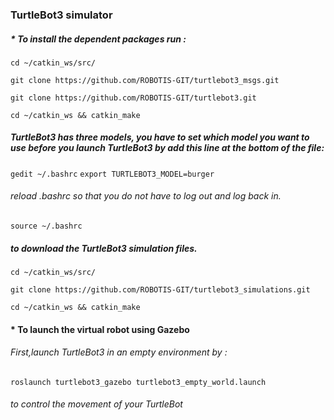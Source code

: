 ### TurtleBot3 simulator

##### * To install the dependent packages run :
``` cd ~/catkin_ws/src/ ``` 

 ``` git clone https://github.com/ROBOTIS-GIT/turtlebot3_msgs.git ``` 
 
``` git clone https://github.com/ROBOTIS-GIT/turtlebot3.git ```

``` cd ~/catkin_ws && catkin_make ```

##### TurtleBot3 has three models, you have to set which model you want to use before you launch TurtleBot3 by add this line at the bottom of the file:
``` gedit ~/.bashrc ```
``` export TURTLEBOT3_MODEL=burger ```
###### reload .bashrc so that you do not have to log out and log back in.
``` source ~/.bashrc ```

##### to download the TurtleBot3 simulation files.
``` cd ~/catkin_ws/src/ ```

``` git clone https://github.com/ROBOTIS-GIT/turtlebot3_simulations.git ```

``` cd ~/catkin_ws && catkin_make ```

#### * To launch the virtual robot using Gazebo

###### First,launch TurtleBot3 in an empty environment by : 

``` roslaunch turtlebot3_gazebo turtlebot3_empty_world.launch ```


 ###### to control the movement of your TurtleBot 

